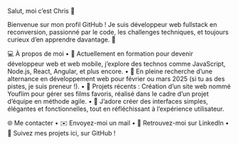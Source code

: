 Salut, moi c’est Chris 👋

Bienvenue sur mon profil GitHub ! Je suis développeur web fullstack en reconversion, passionné par le code, les challenges techniques, et toujours curieux d’en apprendre davantage. 🚀

💻 À propos de moi
	•	🎯 Actuellement en formation pour devenir développeur web et web mobile, j’explore des technos comme JavaScript, Node.js, React, Angular, et plus encore.
	•	🌱 En pleine recherche d’une alternance en développement web pour février ou mars 2025 (si tu as des pistes, je suis preneur !).
	•	🔧 Projets récents : Création d’un site web nommé Youflim pour gérer ses films favoris, réalisé dans le cadre d’un projet d’équipe en méthode agile.
	•	🎨 J’adore créer des interfaces simples, élégantes et fonctionnelles, tout en réfléchissant à l’expérience utilisateur.

🌐 Me contacter
	•	✉️ Envoyez-moi un mail
	•	💼 Retrouvez-moi sur LinkedIn
	•	🌟 Suivez mes projets ici, sur GitHub !
